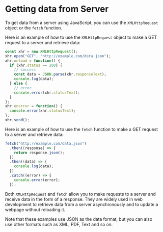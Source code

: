 # Getting data from Server

To get data from a server using JavaScript, you can use the `XMLHttpRequest` object or the `fetch` function.

Here is an example of how to use the `XMLHttpRequest` object to make a GET request to a server and retrieve data:

```javascript
const xhr = new XMLHttpRequest();
xhr.open("GET", "http://example.com/data.json");
xhr.onload = function() {
  if (xhr.status == 200) {
    // success
    const data = JSON.parse(xhr.responseText);
    console.log(data);
  } else {
    // error
    console.error(xhr.statusText);
  }
};
xhr.onerror = function() {
  console.error(xhr.statusText);
};
xhr.send();
```

Here is an example of how to use the `fetch` function to make a GET request to a server and retrieve data:

```javascript
fetch("http://example.com/data.json")
  .then((response) => {
    return response.json();
  })
  .then((data) => {
    console.log(data);
  })
  .catch((error) => {
    console.error(error);
  });
```

Both `XMLHttpRequest` and `fetch` allow you to make requests to a server and receive data in the form of a response. They are widely used in web development to retrieve data from a server asynchronously and to update a webpage without reloading it.

Note that these examples use JSON as the data format, but you can also use other formats such as XML, PDF, Text and so on.
